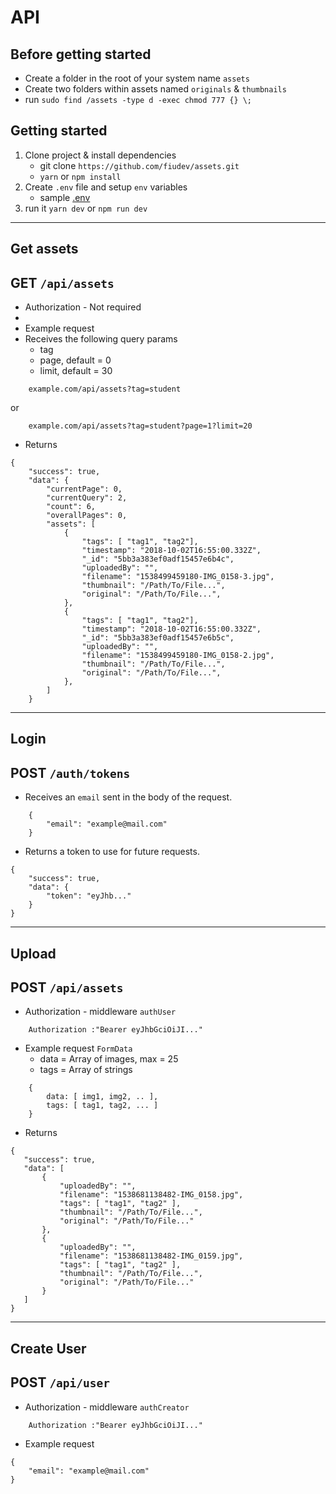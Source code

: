 # API

## Before getting started

- Create a folder in the root of your system name `assets`
- Create two folders within assets named `originals` & `thumbnails`
- run `sudo find /assets -type d -exec chmod 777 {} \;`

## **Getting started**

1. Clone project & install dependencies
   - git clone `https://github.com/fiudev/assets.git`
   - `yarn` or `npm install`
2. Create `.env` file and setup `env` variables
   - sample [.env]("https://github.com/fiudev/assets/blob/master/api/.env.sample")
3. run it `yarn dev` or `npm run dev`

---

## **Get assets**

## GET `/api/assets`

- Authorization - Not required
-
- Example request
- Receives the following query params
  - tag
  - page, default = 0
  - limit, default = 30

```
    example.com/api/assets?tag=student
```

or

```
    example.com/api/assets?tag=student?page=1?limit=20
```

- Returns

```
{
    "success": true,
    "data": {
        "currentPage": 0,
        "currentQuery": 2,
        "count": 6,
        "overallPages": 0,
        "assets": [
            {
                "tags": [ "tag1", "tag2"],
                "timestamp": "2018-10-02T16:55:00.332Z",
                "_id": "5bb3a383ef0adf15457e6b4c",
                "uploadedBy": "",
                "filename": "1538499459180-IMG_0158-3.jpg",
                "thumbnail": "/Path/To/File...",
                "original": "/Path/To/File...",
            },
            {
                "tags": [ "tag1", "tag2"],
                "timestamp": "2018-10-02T16:55:00.332Z",
                "_id": "5bb3a383ef0adf15457e6b5c",
                "uploadedBy": "",
                "filename": "1538499459180-IMG_0158-2.jpg",
                "thumbnail": "/Path/To/File...",
                "original": "/Path/To/File...",
            },
        ]
    }
```

---

## Login

## POST `/auth/tokens`

- Receives an `email` sent in the body of the request.

```
    {
        "email": "example@mail.com"
    }
```

- Returns a token to use for future requests.

```
{
    "success": true,
    "data": {
        "token": "eyJhb..."
    }
}
```

---

## Upload

## POST `/api/assets`

- Authorization - middleware `authUser`

```
    Authorization :"Bearer eyJhbGciOiJI..."
```

- Example request `FormData`
  - data = Array of images, max = 25
  - tags = Array of strings

```
    {
        data: [ img1, img2, .. ],
        tags: [ tag1, tag2, ... ]
    }
```

- Returns

```
{
   "success": true,
   "data": [
       {
           "uploadedBy": "",
           "filename": "1538681138482-IMG_0158.jpg",
           "tags": [ "tag1", "tag2" ],
           "thumbnail": "/Path/To/File...",
           "original": "/Path/To/File..."
       },
       {
           "uploadedBy": "",
           "filename": "1538681138482-IMG_0159.jpg",
           "tags": [ "tag1", "tag2" ],
           "thumbnail": "/Path/To/File...",
           "original": "/Path/To/File..."
       }
   ]
}
```

---

## Create User

## POST `/api/user`

- Authorization - middleware `authCreator`

```
    Authorization :"Bearer eyJhbGciOiJI..."
```

- Example request

```
{
    "email": "example@mail.com"
}
```

